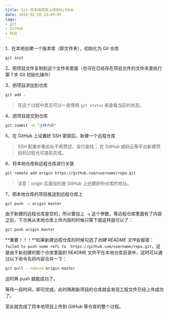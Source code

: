```yaml
---
title: Git-将本地项目上传到GitHub
date: 2018-02-28 13:09:05
tags: 
- git
- GitHub
- 码云
---
```


1、在本地创建一个版本库（即文件夹），初始化为 Git 仓库
``` bash
git init
```

2、把项目文件复制到这个文件夹里面（也可在已经存在项目文件的文件夹里执行第 1 步 Git 初始化操作）

3、把项目添加到仓库
``` bash
git add .
```
> 在这个过程中其实可以一直使用 `git status` 来查看当前的状态。

4、把项目提交到仓库
``` bash
git commit -m "注释内容"
```

5、在 GitHub 上设置好 SSH 密钥后，新建一个远程仓库
> SSH 配置步骤此处不再赘述，自行查找；
> 在 GitHub 或码云等平台新建项目的过程也可提前完成。

6、将本地仓库和远程仓库进行关联
``` bash
git remote add origin https://github.com/username/repo.git
```
> 注意：origin 后面加的是 GitHub 上创建好的仓库的地址。

7、把本地仓库的项目推送到远程仓库上
``` bash
git push -u origin master
```
由于新建的远程仓库是空的，所以要加上 `-u` 这个参数，等远程仓库里面有了内容之后，下次再从本地仓库上传内容的时候只需下面这样就可以了：
``` bash
git push origin master
```

**重要！！！**如果新建远程仓库的时候勾选了*创建 README 文件*会报错：`failed to push some refs to  https://github.com/username/repo.git`，这是由于新创建的那个仓库里面的 README 文件不在本地仓库目录中，这时可以通过以下命令先将内容合并一下：
``` bash
git pull --rebase origin master
```
这时再 push 就能成功了。

等待一段时间，即可完成。此时再刷新项目的仓库就会发现工程文件已经上传成功了。

至此就完成了将本地项目上传到 GitHub 等仓库的整个过程。
